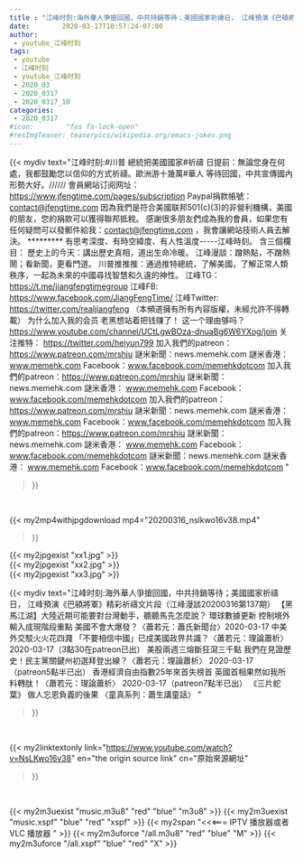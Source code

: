 ```yaml
---
title : "江峰时刻:海外華人爭搶回國，中共持鍋等待；美國國家祈禱日， 江峰預演《巴頓將軍》精彩祈禱文片段（江峰漫談20200316第137期） 【黑馬江湖】大陸近期可能要對台灣動手，聽聽馬先怎麼說？ 環球數據更新 控制境外輸入成現階段重點 美國不會大爆發？〈蕭若元：蕭氏新聞台〉2020-03-17 中美外交駁火火花四濺 「不要相信中國」已成美國政界共識？〈蕭若元：理論蕭析〉2020-03-17（3點30在patreon已出） 美股兩週三熔斷狂瀉三千點 我們在見證歷史！民主黨關鍵州初選拜登出線？〈蕭若元：理論蕭析〉 2020-03-17（patreon5點半已出） 香港經濟自由指數25年來首失榜首 英國首相果然如我所料轉肽！〈蕭若元：理論蕭析〉 2020-03-17（patreon7點半已出） 《三片蛇葉》 做人忘恩負義的後果 〈童真系列：蕭生講童話〉 "
date:        2020-03-17T10:57:24-07:00
author:
 - youtube_江峰时刻
tags:
 - youtube
 - 江峰时刻
 - youtube_江峰时刻
 - 2020_03
 - 2020_0317
 - 2020_0317_10
categories:
 - 2020_0317
#icon:        "fas fa-lock-open"
#resImgTeaser: teaserpics/wikipedia.org/emacs-jokes.png
---
```


{{< mydiv text="江峰时刻:#川普 總統把美國國家#祈禱 日提前：無論您身在何處，我都鼓勵您以信仰的方式祈禱。歐洲游十幾萬#華人 等待回國，中共宣傳國內形勢大好。////// 會員網站订阅网址：https://www.jfengtime.com/pages/subscription Paypal捐款帳號：contact@jfengtime.com  因為我們是符合美國联邦501(c)(3)的非營利機構，美國的朋友，您的捐款可以獲得聯邦抵稅。 感謝很多朋友們成為我的會員，如果您有任何疑問可以發郵件給我：contact@jfengtime.com ，我會讓網站技術人員去解決。     ********* 有思考深度、有時空緯度、有人性溫度-----江峰時刻。 含三個欄目： 歷史上的今天：講出歷史真相，道出生命冷暖。 江峰漫談：蹭熱點，不蹭熱鬧；看新聞，更看門道。 川普推推推：通過推特總統，了解美國，了解正常人類秩序，一起為未來的中國尋找智慧和久違的神性。  江峰TG：https://t.me/jiangfengtimegroup 江峰FB: https://www.facebook.com/JiangFengTime/ 江峰Twitter: https://twitter.com/realjiangfeng （本頻道擁有所有內容版權，未經允許不得轉載） 为什么加入我的会员 老黑想站着把钱赚了！ 这一个理由够吗？ https://www.youtube.com/channel/UCtLgwBOza-dnuaBg6W6YXog/join  关注推特： https://twitter.com/heiyun799 加入我們的patreon：https://www.patreon.com/mrshiu 謎米新聞：news.memehk.com 謎米香港： www.memehk.com Facebook：www.facebook.com/memehkdotcom 加入我們的patreon：https://www.patreon.com/mrshiu 謎米新聞：news.memehk.com 謎米香港： www.memehk.com Facebook：www.facebook.com/memehkdotcom 加入我們的patreon：https://www.patreon.com/mrshiu 謎米新聞：news.memehk.com 謎米香港： www.memehk.com Facebook：www.facebook.com/memehkdotcom 加入我們的patreon：https://www.patreon.com/mrshiu 謎米新聞：news.memehk.com 謎米香港： www.memehk.com Facebook：www.facebook.com/memehkdotcom 謎米新聞：news.memehk.com 謎米香港： www.memehk.com Facebook：www.facebook.com/memehkdotcom "
>}}
<br>


{{< my2mp4withjpgdownload mp4="20200316_nslkwo16v38.mp4"
>}}

{{< my2jpgexist "xx1.jpg" >}}<br>
{{< my2jpgexist "xx2.jpg" >}}<br>
{{< my2jpgexist "xx3.jpg" >}}<br>



{{< mydiv text="江峰时刻:海外華人爭搶回國，中共持鍋等待；美國國家祈禱日， 江峰預演《巴頓將軍》精彩祈禱文片段（江峰漫談20200316第137期） 【黑馬江湖】大陸近期可能要對台灣動手，聽聽馬先怎麼說？ 環球數據更新 控制境外輸入成現階段重點 美國不會大爆發？〈蕭若元：蕭氏新聞台〉2020-03-17 中美外交駁火火花四濺 「不要相信中國」已成美國政界共識？〈蕭若元：理論蕭析〉2020-03-17（3點30在patreon已出） 美股兩週三熔斷狂瀉三千點 我們在見證歷史！民主黨關鍵州初選拜登出線？〈蕭若元：理論蕭析〉 2020-03-17（patreon5點半已出） 香港經濟自由指數25年來首失榜首 英國首相果然如我所料轉肽！〈蕭若元：理論蕭析〉 2020-03-17（patreon7點半已出） 《三片蛇葉》 做人忘恩負義的後果 〈童真系列：蕭生講童話〉 "
>}}
<br>

{{< my2linktextonly link="https://www.youtube.com/watch?v=NsLKwo16v38"
en="the origin source link" cn="原始來源網址"
>}}


<br>

{{< my2m3uexist "music.m3u8" "red"  "blue" "m3u8" >}} {{< my2m3uexist "music.xspf" "blue" "red"  "xspf" >}} {{< my2span "<<<=== IPTV 播放器或者 VLC 播放器 " >}} {{< my2m3uforce "/all.m3u8" "red"  "blue" "M" >}} {{< my2m3uforce "/all.xspf" "blue" "red"  "X" >}} 
